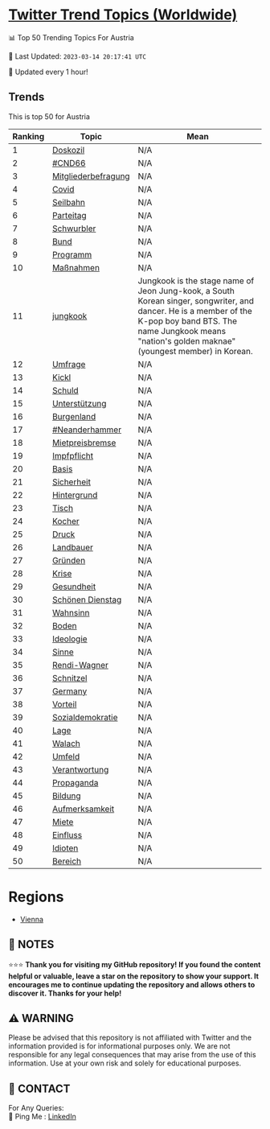[Twitter Trend Topics (Worldwide)](https://github.com/ErcinDedeoglu/Twitter-Trend-Topics)
==========


📊 Top 50 Trending Topics For Austria

📆 Last Updated: `2023-03-14 20:17:41 UTC`

🔧 Updated every 1 hour!


## Trends

This is top 50 for Austria

| Ranking | Topic | Mean |
| ------- | ------------ | ------------ |
| 1 | [Doskozil](http://twitter.com/search?q=Doskozil) | N/A |
| 2 | [#CND66](http://twitter.com/search?q=%23CND66) | N/A |
| 3 | [Mitgliederbefragung](http://twitter.com/search?q=Mitgliederbefragung) | N/A |
| 4 | [Covid](http://twitter.com/search?q=Covid) | N/A |
| 5 | [Seilbahn](http://twitter.com/search?q=Seilbahn) | N/A |
| 6 | [Parteitag](http://twitter.com/search?q=Parteitag) | N/A |
| 7 | [Schwurbler](http://twitter.com/search?q=Schwurbler) | N/A |
| 8 | [Bund](http://twitter.com/search?q=Bund) | N/A |
| 9 | [Programm](http://twitter.com/search?q=Programm) | N/A |
| 10 | [Maßnahmen](http://twitter.com/search?q=Ma%c3%9fnahmen) | N/A |
| 11 | [jungkook](http://twitter.com/search?q=jungkook) | Jungkook is the stage name of Jeon Jung-kook, a South Korean singer, songwriter, and dancer. He is a member of the K-pop boy band BTS. The name Jungkook means "nation's golden maknae" (youngest member) in Korean. |
| 12 | [Umfrage](http://twitter.com/search?q=Umfrage) | N/A |
| 13 | [Kickl](http://twitter.com/search?q=Kickl) | N/A |
| 14 | [Schuld](http://twitter.com/search?q=Schuld) | N/A |
| 15 | [Unterstützung](http://twitter.com/search?q=Unterst%c3%bctzung) | N/A |
| 16 | [Burgenland](http://twitter.com/search?q=Burgenland) | N/A |
| 17 | [#Neanderhammer](http://twitter.com/search?q=%23Neanderhammer) | N/A |
| 18 | [Mietpreisbremse](http://twitter.com/search?q=Mietpreisbremse) | N/A |
| 19 | [Impfpflicht](http://twitter.com/search?q=Impfpflicht) | N/A |
| 20 | [Basis](http://twitter.com/search?q=Basis) | N/A |
| 21 | [Sicherheit](http://twitter.com/search?q=Sicherheit) | N/A |
| 22 | [Hintergrund](http://twitter.com/search?q=Hintergrund) | N/A |
| 23 | [Tisch](http://twitter.com/search?q=Tisch) | N/A |
| 24 | [Kocher](http://twitter.com/search?q=Kocher) | N/A |
| 25 | [Druck](http://twitter.com/search?q=Druck) | N/A |
| 26 | [Landbauer](http://twitter.com/search?q=Landbauer) | N/A |
| 27 | [Gründen](http://twitter.com/search?q=Gr%c3%bcnden) | N/A |
| 28 | [Krise](http://twitter.com/search?q=Krise) | N/A |
| 29 | [Gesundheit](http://twitter.com/search?q=Gesundheit) | N/A |
| 30 | [Schönen Dienstag](http://twitter.com/search?q=Sch%c3%b6nen+Dienstag) | N/A |
| 31 | [Wahnsinn](http://twitter.com/search?q=Wahnsinn) | N/A |
| 32 | [Boden](http://twitter.com/search?q=Boden) | N/A |
| 33 | [Ideologie](http://twitter.com/search?q=Ideologie) | N/A |
| 34 | [Sinne](http://twitter.com/search?q=Sinne) | N/A |
| 35 | [Rendi-Wagner](http://twitter.com/search?q=Rendi-Wagner) | N/A |
| 36 | [Schnitzel](http://twitter.com/search?q=Schnitzel) | N/A |
| 37 | [Germany](http://twitter.com/search?q=Germany) | N/A |
| 38 | [Vorteil](http://twitter.com/search?q=Vorteil) | N/A |
| 39 | [Sozialdemokratie](http://twitter.com/search?q=Sozialdemokratie) | N/A |
| 40 | [Lage](http://twitter.com/search?q=Lage) | N/A |
| 41 | [Walach](http://twitter.com/search?q=Walach) | N/A |
| 42 | [Umfeld](http://twitter.com/search?q=Umfeld) | N/A |
| 43 | [Verantwortung](http://twitter.com/search?q=Verantwortung) | N/A |
| 44 | [Propaganda](http://twitter.com/search?q=Propaganda) | N/A |
| 45 | [Bildung](http://twitter.com/search?q=Bildung) | N/A |
| 46 | [Aufmerksamkeit](http://twitter.com/search?q=Aufmerksamkeit) | N/A |
| 47 | [Miete](http://twitter.com/search?q=Miete) | N/A |
| 48 | [Einfluss](http://twitter.com/search?q=Einfluss) | N/A |
| 49 | [Idioten](http://twitter.com/search?q=Idioten) | N/A |
| 50 | [Bereich](http://twitter.com/search?q=Bereich) | N/A |



# Regions

* [Vienna](</Austria/Vienna.md>)



## 📝 NOTES

⭐⭐⭐ **Thank you for visiting my GitHub repository! If you found the content helpful or valuable, leave a star on the repository to show your support. It encourages me to continue updating the repository and allows others to discover it. Thanks for your help!**


## ⚠️ WARNING

Please be advised that this repository is not affiliated with Twitter and the information provided is for informational purposes only. We are not responsible for any legal consequences that may arise from the use of this information. Use at your own risk and solely for educational purposes.


## 📨 CONTACT

 For Any Queries:  
            🏓 Ping Me : [LinkedIn](https://www.linkedin.com/in/ercindedeoglu/)
